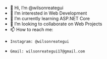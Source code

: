 - 👋 Hi, I’m @wilsonreategui
- 👀 I’m interested in Web Development
- 🌱 I’m currently learning ASP.NET Core
- 💞️ I’m looking to collaborate on Web Projects
- 📫 How to reach me: 
-     Instagram: @wilsonreategui
-     Gmail: wilsonreategui17@gmail.com

<!---
wilsonreategui/wilsonreategui is a ✨ special ✨ repository because its `README.md` (this file) appears on your GitHub profile.
You can click the Preview link to take a look at your changes.
--->
